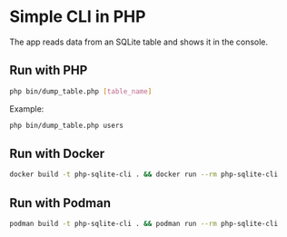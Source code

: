 # Simple CLI in PHP

The app reads data from an SQLite table and shows it in the console.

## Run with PHP

```bash
php bin/dump_table.php [table_name]
```

Example:

```bash
php bin/dump_table.php users
```

## Run with Docker

```bash
docker build -t php-sqlite-cli . && docker run --rm php-sqlite-cli
```

## Run with Podman

```bash
podman build -t php-sqlite-cli . && podman run --rm php-sqlite-cli
```
